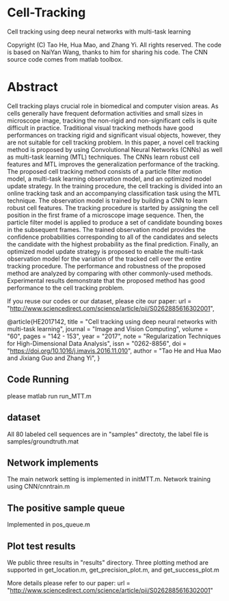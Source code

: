 # Cell-Tracking
Cell tracking using deep neural networks with multi-task learning

Copyright (C) Tao He, Hua Mao, and Zhang Yi.
All rights reserved.
The code is based on NaiYan Wang, thanks to him for sharing his code.
The CNN source code comes from matlab toolbox.

# Abstract
Cell tracking plays crucial role in biomedical and computer vision areas. As cells generally have frequent
deformation activities and small sizes in microscope image, tracking the non-rigid and non-significant cells
is quite difficult in practice. Traditional visual tracking methods have good performances on tracking rigid
and significant visual objects, however, they are not suitable for cell tracking problem. In this paper, a novel
cell tracking method is proposed by using Convolutional Neural Networks (CNNs) as well as multi-task
learning (MTL) techniques. The CNNs learn robust cell features and MTL improves the generalization performance
of the tracking. The proposed cell tracking method consists of a particle filter motion model, a
multi-task learning observation model, and an optimized model update strategy. In the training procedure,
the cell tracking is divided into an online tracking task and an accompanying classification task using the
MTL technique. The observation model is trained by building a CNN to learn robust cell features. The tracking
procedure is started by assigning the cell position in the first frame of a microscope image sequence. Then,
the particle filter model is applied to produce a set of candidate bounding boxes in the subsequent frames.
The trained observation model provides the confidence probabilities corresponding to all of the candidates
and selects the candidate with the highest probability as the final prediction. Finally, an optimized model
update strategy is proposed to enable the multi-task observation model for the variation of the tracked cell
over the entire tracking procedure. The performance and robustness of the proposed method are analyzed
by comparing with other commonly-used methods. Experimental results demonstrate that the proposed
method has good performance to the cell tracking problem.

If you reuse our codes or our dataset, please cite our paper: url = "http://www.sciencedirect.com/science/article/pii/S0262885616302001",

@article{HE2017142,
title = "Cell tracking using deep neural networks with multi-task learning",
journal = "Image and Vision Computing",
volume = "60",
pages = "142 - 153",
year = "2017",
note = "Regularization Techniques for High-Dimensional Data Analysis",
issn = "0262-8856",
doi = "https://doi.org/10.1016/j.imavis.2016.11.010",
author = "Tao He and Hua Mao and Jixiang Guo and Zhang Yi",
}

## Code Running
please matlab run run_MTT.m

## dataset 
All 80 labeled cell sequences are in "samples" directoty, the label file is samples/groundtruth.mat

## Network implements
The main network setting is implemented in initMTT.m. Network training using CNN/cnntrain.m

## The positive sample queue
Implemented in pos_queue.m

## Plot test results
We public three results in "results" directory. Three plotting method are supported in get_location.m, get_precision_plot.m, and get_success_plot.m

More details please refer to our paper: url = "http://www.sciencedirect.com/science/article/pii/S0262885616302001"
